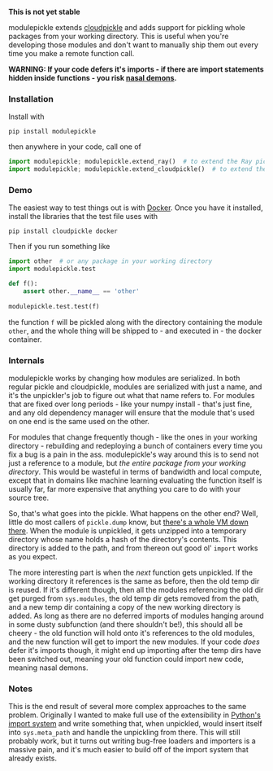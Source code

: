 **This is not yet stable**

modulepickle extends [cloudpickle](https://github.com/cloudpipe/cloudpickle) and adds support for pickling whole packages from your working directory. This is useful when you're developing those modules and don't want to manually ship them out every time you make a remote function call.

**WARNING: If your code defers it's imports - if there are import statements hidden inside functions - you risk [nasal demons](http://www.catb.org/jargon/html/N/nasal-demons.html).**

### Installation 
Install with 

```
pip install modulepickle
```

then anywhere in your code, call one of

```python
import modulepickle; modulepickle.extend_ray()  # to extend the Ray pickler
import modulepickle; modulepickle.extend_cloudpickle()  # to extend the CloudPickle pickler
```

### Demo
The easiest way to test things out is with [Docker](https://www.docker.com/). Once you have it installed, install the libraries that the test file uses with

```
pip install cloudpickle docker
```

Then if you run something like

```python
import other  # or any package in your working directory 
import modulepickle.test

def f():
    assert other.__name__ == 'other'
    
modulepickle.test.test(f)
```

the function `f` will be pickled along with the directory containing the module `other`, and the whole thing will be shipped to - and executed in - the docker container.

### Internals
modulepickle works by changing how modules are serialized. In both regular pickle and cloudpickle, modules are serialized with just a name, and it's the unpickler's job to figure out what that name refers to. For modules that are fixed over long periods - like your numpy install - that's just fine, and any old dependency manager will ensure that the module that's used on one end is the same used on the other.

For modules that change frequently though - like the ones in your working directory - rebuilding and redeploying a bunch of containers every time you fix a bug is a pain in the ass. modulepickle's way around this is to send not just a reference to a module, but _the entire package from your working directory_. This would be wasteful in terms of bandwidth and local compute, except that in domains like machine learning  evaluating the function itself is usually far, far more expensive that anything you care to do with your source tree.

So, that's what goes into the pickle. What happens on the other end? Well, little do most callers of `pickle.dump` know, but [there's a whole VM down there](https://docs.python.org/3/library/pickletools.html). When the module is unpickled, it gets unzipped into a temporary directory whose name holds a hash of the directory's contents. This directory is added to the path, and from thereon out good ol' `import` works as you expect.

The more interesting part is when the _next_ function gets unpickled. If the working directory it references is the same as before, then the old temp dir is reused. If it's different though, then all the modules referencing the old dir get purged from `sys.modules`, the old temp dir gets removed from the path, and a new temp dir containing a copy of the new working directory is added. As long as there are no deferred imports of modules hanging around in some dusty subfunction (and there shouldn't be!), this should all be cheery - the old function will hold onto it's references to the old modules, and the new function will get to import the new modules. If your code _does_ defer it's imports though, it might end up importing after the temp dirs have been switched out, meaning your old function could import new code, meaning nasal demons.

### Notes
This is the end result of several more complex approaches to the same problem. Originally I wanted to make full use of the extensibility in [Python's import system](https://docs.python.org/3/reference/import.html) and write something that, when unpickled, would insert itself into `sys.meta_path` and handle the unpickling from there. This will still probably work, but it turns out writing bug-free loaders and importers is a massive pain, and it's much easier to build off of the import system that already exists. 